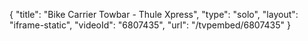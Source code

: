 {
    "title": "Bike Carrier Towbar - Thule Xpress",
    "type": "solo",
    "layout": "iframe-static",
    "videoId": "6807435",
    "url": "\/tvpembed\/6807435"
}